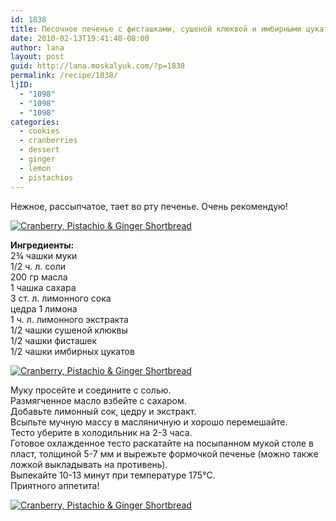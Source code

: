 ```yaml
---
id: 1838
title: Песочное печенье с фисташками, сушеной клюквой и имбирными цукатами
date: 2010-02-13T19:41:40-08:00
author: lana
layout: post
guid: http://lana.moskalyuk.com/?p=1838
permalink: /recipe/1838/
ljID:
  - "1098"
  - "1098"
  - "1098"
categories:
  - cookies
  - cranberries
  - dessert
  - ginger
  - lemon
  - pistachios
---
```

Нежное, рассыпчатое, тает во рту печенье. Очень рекомендую!

<a class="flickr-image alignnone" title="Cranberry, Pistachio & Ginger Shortbread" href="http://www.flickr.com/photos/67405678@N00/4354553241/" target="_blank"><img src="http://farm5.static.flickr.com/4011/4354553241_67a0e098e9.jpg" alt="Cranberry, Pistachio & Ginger Shortbread" /></a>

**Ингредиенты:**  
2¾ чашки муки  
1/2 ч. л. соли  
200 гр масла  
1 чашка сахара  
3 ст. л. лимонного сока  
цедра 1 лимона  
1 ч. л. лимонного экстракта  
1/2 чашки сушеной клюквы  
1/2 чашки фисташек  
1/2 чашки имбирных цукатов

<a class="flickr-image alignnone" title="Cranberry, Pistachio & Ginger Shortbread" href="http://www.flickr.com/photos/67405678@N00/4354552363/" target="_blank"><img src="http://farm5.static.flickr.com/4028/4354552363_9e699ed494.jpg" alt="Cranberry, Pistachio & Ginger Shortbread" /></a>

Муку просейте и соедините с солью.  
Размягченное масло взбейте с сахаром.  
Добавьте лимонный сок, цедру и экстракт.  
Всыпьте мучную массу в масляничную и хорошо перемешайте.  
Тесто уберите в холодильник на 2-3 часа.  
Готовое охлажденное тесто раскатайте на посыпанном мукой столе в пласт, толщиной 5-7 мм и вырежьте формочкой печенье (можно также ложкой выкладывать на противень).  
Выпекайте 10-13 минут при температуре 175°C.  
Приятного аппетита!

<a class="flickr-image alignnone" title="Cranberry, Pistachio & Ginger Shortbread" href="http://www.flickr.com/photos/67405678@N00/4355300230/" target="_blank"><img src="http://farm3.static.flickr.com/2678/4355300230_18c4ac0cc9.jpg" alt="Cranberry, Pistachio & Ginger Shortbread" /></a>